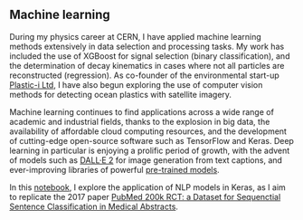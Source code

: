 ## Machine learning

During my physics career at CERN, I have applied machine learning methods extensively in data selection and processing tasks. My work has included the use of XGBoost for signal selection (binary classification), and the determination of decay kinematics in cases where not all particles are reconstructed (regression). As co-founder of the environmental start-up [Plastic-i Ltd](https://www.plastic-i.com/), I have also begun exploring the use of computer vision methods for detecting ocean plastics with satellite imagery. 

Machine learning continues to find applications across a wide range of academic and industrial fields, thanks to the explosion in big data, the availability of affordable cloud computing resources, and the development of cutting-edge open-source software such as TensorFlow and Keras. Deep learning in particular is enjoying a prolific period of growth, with the advent of models such as [DALL·E 2](https://openai.com/dall-e-2/) for image generation from text captions, and ever-improving libraries of powerful [pre-trained models](https://huggingface.co/).

In this [notebook](https://guides.github.com/features/mastering-markdown/), I explore the application of NLP models in Keras, as I aim to replicate the 2017 paper [PubMed 200k RCT: a Dataset for Sequenctial Sentence Classification in Medical Abstracts](https://arxiv.org/abs/1710.06071).
